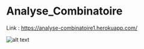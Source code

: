 # Analyse_Combinatoire  

Link : https://analyse-combinatoire1.herokuapp.com/

![alt text](./images/capture.png)


